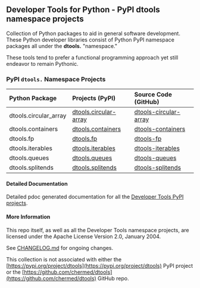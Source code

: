 ## Developer Tools for Python - PyPI dtools namespace projects

Collection of Python packages to aid in general software development.
These Python developer libraries consist of Python PyPI namespace
packages all under the **dtools.** "namespace."

These tools tend to prefer a functional programming approach yet
still endeavor to remain Pythonic.

### PyPI `dtools.` Namespace Projects

| Python Package | Projects (PyPI) | Source Code (GitHub) |
|:-------------- |:--------------- |:-------------------- |
| dtools.circular_array | [dtools.circular-array][11] | [dtools-circular-array][21] |
| dtools.containers | [dtools.containers][12] | [dtools-containers][22] |
| dtools.fp | [dtools.fp][13] | [dtools-fp][23] |
| dtools.iterables | [dtools.iterables][14] | [dtools-iterables][24] |
| dtools.queues | [dtools.queues][15] | [dtools-queues][25] |
| dtools.splitends | [dtools.splitends][16] | [dtools-splitends][26] |

#### Detailed Documentation

Detailed pdoc generated documentation for all the
[Developer Tools PyPI projects](https://grscheller.github.io/dtools-namespace-projects/).

#### More Information

This repo itself, as well as all the Developer Tools namespace projects,
are licensed under the Apache License Version 2.0, January 2004.

See [CHANGELOG.md](./CHANGELOG.md) for ongoing changes.

This collection is not associated with either the
[https://pypi.org/project/dtools](https://pypi.org/project/dtools)
PyPI project or the
[https://github.com/chermed/dtools](https://github.com/chermed/dtools)
GitHub repo.

[11]: https://pypi.org/project/dtools.circular-array/
[12]: https://pypi.org/project/dtools.containers/
[13]: https://pypi.org/project/dtools.fp/
[14]: https://pypi.org/project/dtools.iterables/
[15]: https://pypi.org/project/dtools.queues/
[16]: https://pypi.org/project/dtools.splitends/
[21]: https://github.com/grscheller/dtools-circular-array/
[22]: https://github.com/grscheller/dtools-containers/
[23]: https://github.com/grscheller/dtools-fp/
[24]: https://github.com/grscheller/dtools-iterables/
[25]: https://github.com/grscheller/dtools-queues/
[26]: https://github.com/grscheller/dtools-splitends/
